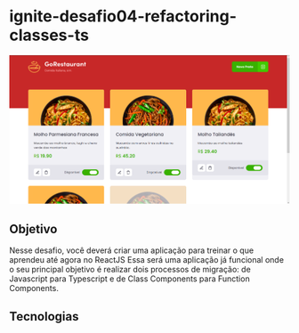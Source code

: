 # ignite-desafio04-refactoring-classes-ts
![Snapshot da tela principal do Desafio 04 do Ignite](/design/ignite-desafio04-refactoring-classes-ts.jpg)

## Objetivo
Nesse desafio, você deverá criar uma aplicação para treinar o que aprendeu até agora no ReactJS  Essa será uma aplicação já funcional onde o seu principal objetivo é realizar dois processos de migração: de Javascript para Typescript e de Class Components para Function Components.

## Tecnologias